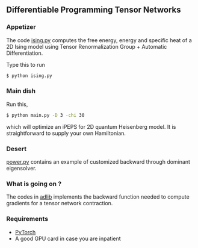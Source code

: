 ## Differentiable Programming Tensor Networks

### Appetizer

The code [ising.py](https://github.com/wangleiphy/tensorgrad/tree/master/ising.py) computes the free energy, energy and specific heat of a 2D Ising model using Tensor Renormalization Group + Automatic Differentiation. 

Type this to run 


```bash
$ python ising.py 
```

### Main dish 

Run this, 


```bash
$ python main.py -D 3 -chi 30 
```

which will optimize an iPEPS for 2D quantum Heisenberg model. It is straightforward to supply your own Hamiltonian. 

### Desert 

[power.py](https://github.com/wangleiphy/tensorgrad/tree/master/rg/adlib/power.py) contains an example of customized backward through dominant eigensolver. 

### What is going on ?

The codes in [adlib](https://github.com/wangleiphy/tensorgrad/tree/master/rg/adlab) implements the backward function needed to compute gradients for a tensor network contraction.  

### Requirements

* [PyTorch](https://pytorch.org/)
* A good GPU card in case you are inpatient 